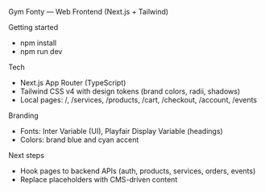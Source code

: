 Gym Fonty — Web Frontend (Next.js + Tailwind)

Getting started

- npm install
- npm run dev

Tech

- Next.js App Router (TypeScript)
- Tailwind CSS v4 with design tokens (brand colors, radii, shadows)
- Local pages: /, /services, /products, /cart, /checkout, /account, /events

Branding

- Fonts: Inter Variable (UI), Playfair Display Variable (headings)
- Colors: brand blue and cyan accent

Next steps

- Hook pages to backend APIs (auth, products, services, orders, events)
- Replace placeholders with CMS-driven content
